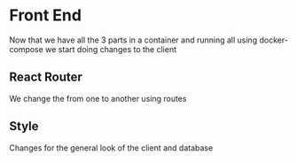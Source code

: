 # Front End

Now that we have all the 3 parts in a container and running all using docker-compose we start doing changes to the client

## React Router

We change the from one to another using routes

## Style

Changes for the general look of the client and database
